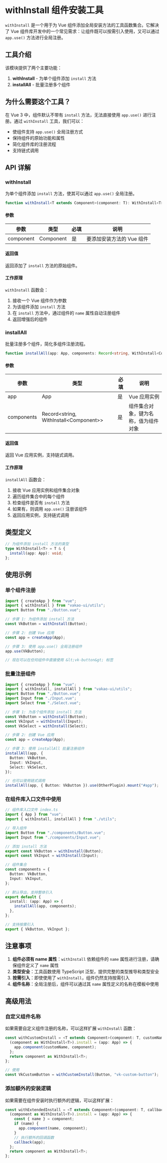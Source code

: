 # withInstall 组件安装工具

`withInstall` 是一个用于为 Vue 组件添加全局安装方法的工具函数集合。它解决了 Vue 组件库开发中的一个常见需求：让组件既可以按需引入使用，又可以通过 `app.use()` 方法进行全局注册。

## 工具介绍

该模块提供了两个主要功能：

1. **withInstall** - 为单个组件添加 `install` 方法
2. **installAll** - 批量注册多个组件

## 为什么需要这个工具？

在 Vue 3 中，组件默认不带有 `install` 方法，无法直接使用 `app.use()` 进行注册。通过 `withInstall` 工具，我们可以：

- 使组件支持 `app.use()` 全局注册方式
- 保持组件的原始功能和属性
- 简化组件库的注册流程
- 支持链式调用

## API 详解

### withInstall

为单个组件添加 `install` 方法，使其可以通过 `app.use()` 全局注册。

```ts
function withInstall<T extends Component>(component: T): WithInstall<T>;
```

#### 参数

| 参数      | 类型      | 必填 | 说明                      |
| --------- | --------- | ---- | ------------------------- |
| component | Component | 是   | 要添加安装方法的 Vue 组件 |

#### 返回值

返回添加了 `install` 方法的原始组件。

#### 工作原理

`withInstall` 函数会：

1. 接收一个 Vue 组件作为参数
2. 为该组件添加 `install` 方法
3. 在 `install` 方法中，通过组件的 `name` 属性自动注册组件
4. 返回增强后的组件

### installAll

批量注册多个组件，简化多组件注册流程。

```ts
function installAll(app: App, components: Record<string, WithInstall<Component>>): App;
```

#### 参数

| 参数       | 类型                                               | 必填 | 说明                                 |
| ---------- | -------------------------------------------------- | ---- | ------------------------------------ |
| app        | App                                                | 是   | Vue 应用实例                         |
| components | Record&lt;string, WithInstall&lt;Component&gt;&gt; | 是   | 组件集合对象，键为名称，值为组件对象 |

#### 返回值

返回 Vue 应用实例，支持链式调用。

#### 工作原理

`installAll` 函数会：

1. 接收 Vue 应用实例和组件集合对象
2. 遍历组件集合中的每个组件
3. 检查组件是否有 `install` 方法
4. 如果有，则调用 `app.use()` 注册该组件
5. 返回应用实例，支持链式调用

## 类型定义

```ts
// 为组件添加 install 方法的类型
type WithInstall<T> = T & {
  install(app: App): void;
};
```

## 使用示例

### 单个组件注册

```ts
import { createApp } from "vue";
import { withInstall } from "vakao-ui/utils";
import Button from "./Button.vue";

// 步骤 1: 为组件添加 install 方法
const VkButton = withInstall(Button);

// 步骤 2: 创建 Vue 应用
const app = createApp(App);

// 步骤 3: 使用 app.use() 全局注册组件
app.use(VkButton);

// 现在可以在任何组件中直接使用 &lt;vk-button&gt; 标签
```

### 批量注册组件

```ts
import { createApp } from "vue";
import { withInstall, installAll } from "vakao-ui/utils";
import Button from "./Button.vue";
import Input from "./Input.vue";
import Select from "./Select.vue";

// 步骤 1: 为各个组件添加 install 方法
const VkButton = withInstall(Button);
const VkInput = withInstall(Input);
const VkSelect = withInstall(Select);

// 步骤 2: 创建 Vue 应用
const app = createApp(App);

// 步骤 3: 使用 installAll 批量注册组件
installAll(app, {
  Button: VkButton,
  Input: VkInput,
  Select: VkSelect,
});

// 也可以使用链式调用
installAll(app, { Button: VkButton }).use(OtherPlugin).mount("#app");
```

### 在组件库入口文件中使用

```ts
// 组件库入口文件 index.ts
import { App } from "vue";
import { withInstall, installAll } from "./utils";

// 导入组件
import Button from "./components/Button.vue";
import Input from "./components/Input.vue";

// 添加 install 方法
export const VkButton = withInstall(Button);
export const VkInput = withInstall(Input);

// 组件集合
const components = {
  Button: VkButton,
  Input: VkInput,
};

// 默认导出，支持整体引入
export default {
  install: (app: App) => {
    installAll(app, components);
  },
};

// 支持按需引入
export { VkButton, VkInput };
```

## 注意事项

1. **组件必须有 name 属性**：`withInstall` 依赖组件的 `name` 属性进行注册，请确保组件定义了 `name` 属性
2. **类型安全**：工具函数使用 TypeScript 泛型，提供完整的类型推导和类型安全
3. **按需引入**：即使使用了 `withInstall`，组件仍然支持按需引入
4. **组件名称**：全局注册后，组件可以通过其 `name` 属性定义的名称在模板中使用

## 高级用法

### 自定义组件名称

如果需要自定义组件注册的名称，可以这样扩展 `withInstall` 函数：

```ts
const withCustomInstall = <T extends Component>(component: T, customName: string) => {
  (component as WithInstall<T>).install = (app: App) => {
    app.component(customName, component);
  };
  return component as WithInstall<T>;
};

// 使用
const VkCustomButton = withCustomInstall(Button, "vk-custom-button");
```

### 添加额外的安装逻辑

如果需要在组件安装时执行额外的逻辑，可以这样扩展：

```ts
const withExtendedInstall = <T extends Component>(component: T, callback: (app: App) => void) => {
  (component as WithInstall<T>).install = (app: App) => {
    const { name } = component;
    if (name) {
      app.component(name, component);
    }
    // 执行额外的回调函数
    callback(app);
  };
  return component as WithInstall<T>;
};
```

